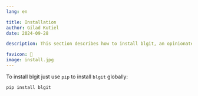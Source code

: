 ```yaml
---
lang: en 

title: Installation
author: Gilad Kutiel
date: 2024-09-28

description: This section describes how to install blgit, an opinionated, simple static blog generator with zero configuration. With its streamlined setup and Git integration, you'll be able to quickly get your blog up and running in no time.

favicon: 🔨
image: install.jpg
---
```


To install blgit just use `pip` to install `blgit` globally:
 
```
pip install blgit
```